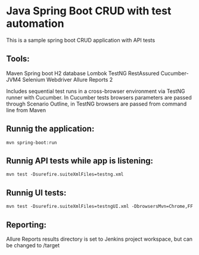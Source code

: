 # Java Spring Boot CRUD with test automation

This is a sample spring boot CRUD application with API tests

## Tools:

Maven
Spring boot
H2 database
Lombok
TestNG
RestAssured
Cucumber-JVM4
Selenium Webdriver
Allure Reports 2

Includes sequential test runs in a cross-browser environment via TestNG runner with Cucumber.
In Cucumber tests browsers parameters are passed through Scenario Outline, in TestNG browsers are passed from command line from Maven

## Runnig the application:
```
mvn spring-boot:run
```

## Runnig API tests while app is listening:
```
mvn test -Dsurefire.suiteXmlFiles=testng.xml
```

## Runnig UI tests:
```
mvn test -Dsurefire.suiteXmlFiles=testngUI.xml -DbrowsersMvn=Chrome,FF
```

## Reporting:
Allure Reports results directory is set to Jenkins project workspace, but can be changed to /target
